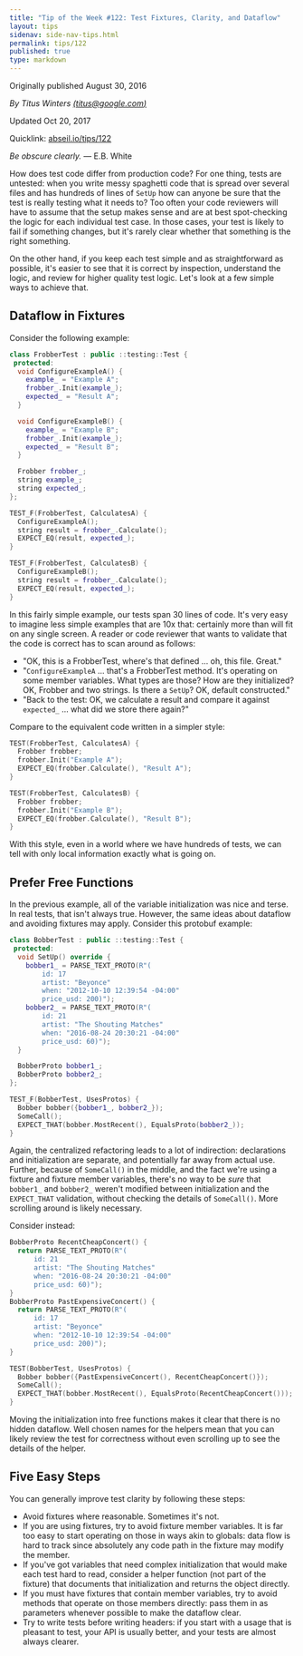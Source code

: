 ```yaml
---
title: "Tip of the Week #122: Test Fixtures, Clarity, and Dataflow"
layout: tips
sidenav: side-nav-tips.html
permalink: tips/122
published: true
type: markdown
---
```


Originally published August 30, 2016

*By Titus Winters [(titus@google.com)](mailto:titus@google.com)*

Updated Oct 20, 2017

Quicklink: [abseil.io/tips/122](https://abseil.io/tips/122)

*Be obscure clearly.* — E.B. White

How does test code differ from production code? For one thing, tests are
untested: when you write messy spaghetti code that is spread over several files
and has hundreds of lines of `SetUp` how can anyone be sure that the test is
really testing what it needs to? Too often your code reviewers will have to
assume that the setup makes sense and are at best spot-checking the logic for
each individual test case. In those cases, your test is likely to fail if
something changes, but it's rarely clear whether that something is the right
something.

On the other hand, if you keep each test simple and as straightforward as
possible, it's easier to see that it is correct by inspection, understand the
logic, and review for higher quality test logic. Let's look at a few simple ways
to achieve that.

## Dataflow in Fixtures

Consider the following example:

```c++
class FrobberTest : public ::testing::Test {
 protected:
  void ConfigureExampleA() {
    example_ = "Example A";
    frobber_.Init(example_);
    expected_ = "Result A";
  }

  void ConfigureExampleB() {
    example_ = "Example B";
    frobber_.Init(example_);
    expected_ = "Result B";
  }

  Frobber frobber_;
  string example_;
  string expected_;
};

TEST_F(FrobberTest, CalculatesA) {
  ConfigureExampleA();
  string result = frobber_.Calculate();
  EXPECT_EQ(result, expected_);
}

TEST_F(FrobberTest, CalculatesB) {
  ConfigureExampleB();
  string result = frobber_.Calculate();
  EXPECT_EQ(result, expected_);
}
```

In this fairly simple example, our tests span 30 lines of code. It's very easy
to imagine less simple examples that are 10x that: certainly more than will fit
on any single screen. A reader or code reviewer that wants to validate that the
code is correct has to scan around as follows:

* "OK, this is a FrobberTest, where's that defined ... oh, this file. Great."
* "`ConfigureExampleA` ... that's a FrobberTest method. It's operating on some
  member variables. What types are those? How are they initialized? OK,
  Frobber and two strings. Is there a `SetUp`? OK, default constructed."
* "Back to the test: OK, we calculate a result and compare it against
  `expected_` ... what did we store there again?"

Compare to the equivalent code written in a simpler style:

```c++
TEST(FrobberTest, CalculatesA) {
  Frobber frobber;
  frobber.Init("Example A");
  EXPECT_EQ(frobber.Calculate(), "Result A");
}

TEST(FrobberTest, CalculatesB) {
  Frobber frobber;
  frobber.Init("Example B");
  EXPECT_EQ(frobber.Calculate(), "Result B");
}
```

With this style, even in a world where we have hundreds of tests, we can tell
with only local information exactly what is going on.

## Prefer Free Functions

In the previous example, all of the variable initialization was nice and terse.
In real tests, that isn't always true. However, the same ideas about dataflow
and avoiding fixtures may apply. Consider this protobuf example:

```c++
class BobberTest : public ::testing::Test {
 protected:
  void SetUp() override {
    bobber1_ = PARSE_TEXT_PROTO(R"(
        id: 17
        artist: "Beyonce"
        when: "2012-10-10 12:39:54 -04:00"
        price_usd: 200)");
    bobber2_ = PARSE_TEXT_PROTO(R"(
        id: 21
        artist: "The Shouting Matches"
        when: "2016-08-24 20:30:21 -04:00"
        price_usd: 60)");
  }

  BobberProto bobber1_;
  BobberProto bobber2_;
};

TEST_F(BobberTest, UsesProtos) {
  Bobber bobber({bobber1_, bobber2_});
  SomeCall();
  EXPECT_THAT(bobber.MostRecent(), EqualsProto(bobber2_));
}
```

Again, the centralized refactoring leads to a lot of indirection: declarations
and initialization are separate, and potentially far away from actual use.
Further, because of `SomeCall()` in the middle, and the fact we're using a
fixture and fixture member variables, there's no way to be *sure* that
`bobber1_` and `bobber2_` weren't modified between initialization and the
`EXPECT_THAT` validation, without checking the details of `SomeCall()`. More
scrolling around is likely necessary.

Consider instead:

```c++
BobberProto RecentCheapConcert() {
  return PARSE_TEXT_PROTO(R"(
      id: 21
      artist: "The Shouting Matches"
      when: "2016-08-24 20:30:21 -04:00"
      price_usd: 60)");
}
BobberProto PastExpensiveConcert() {
  return PARSE_TEXT_PROTO(R"(
      id: 17
      artist: "Beyonce"
      when: "2012-10-10 12:39:54 -04:00"
      price_usd: 200)");
}

TEST(BobberTest, UsesProtos) {
  Bobber bobber({PastExpensiveConcert(), RecentCheapConcert()});
  SomeCall();
  EXPECT_THAT(bobber.MostRecent(), EqualsProto(RecentCheapConcert()));
}
```

Moving the initialization into free functions makes it clear that there is no
hidden dataflow. Well chosen names for the helpers mean that you can likely
review the test for correctness without even scrolling up to see the details of
the helper.

## Five Easy Steps

You can generally improve test clarity by following these steps:

* Avoid fixtures where reasonable. Sometimes it's not.
* If you are using fixtures, try to avoid fixture member variables. It is far
  too easy to start operating on those in ways akin to globals: data flow is
  hard to track since absolutely any code path in the fixture may modify the
  member.
* If you've got variables that need complex initialization that would make
  each test hard to read, consider a helper function (not part of the fixture)
  that documents that initialization and returns the object directly.
* If you must have fixtures that contain member variables, try to avoid
  methods that operate on those members directly: pass them in as parameters
  whenever possible to make the dataflow clear.
* Try to write tests before writing headers: if you start with a usage that is
  pleasant to test, your API is usually better, and your tests are almost
  always clearer.
